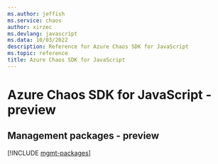 ```yaml
---
ms.author: jeffish
ms.service: chaos
author: xirzec
ms.devlang: javascript
ms.data: 10/03/2022
description: Reference for Azure Chaos SDK for JavaScript
ms.topic: reference
title: Azure Chaos SDK for JavaScript
---
```

# Azure Chaos SDK for JavaScript - preview

## Management packages - preview
[!INCLUDE [mgmt-packages](chaos-mgmt-index.md)]